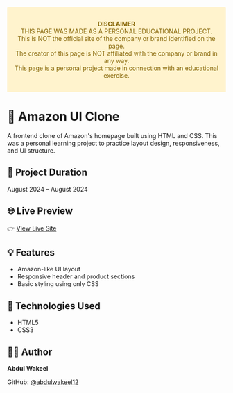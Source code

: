 <div align="center" style="background-color: #fff3cd; color: #856404; padding: 15px; border: 1px solid #ffeeba;">

<strong>DISCLAIMER</strong><br>
THIS PAGE WAS MADE AS A PERSONAL EDUCATIONAL PROJECT.<br>
This is NOT the official site of the company or brand identified on the page.<br>
The creator of this page is NOT affiliated with the company or brand in any way.<br>
This page is a personal project made in connection with an educational exercise.

</div>

# 🛒 Amazon UI Clone

A frontend clone of Amazon's homepage built using HTML and CSS. This was a personal learning project to practice layout design, responsiveness, and UI structure.

## 📅 Project Duration

August 2024 – August 2024

## 🌐 Live Preview

👉 [View Live Site](https://abdulwakeel12.github.io/ecommerce-ui-clone/)

## 💡 Features

- Amazon-like UI layout
- Responsive header and product sections
- Basic styling using only CSS

## 📁 Technologies Used

- HTML5
- CSS3

## 🙋‍♂️ Author

**Abdul Wakeel**

GitHub: [@abdulwakeel12](https://github.com/abdulwakeel12)

